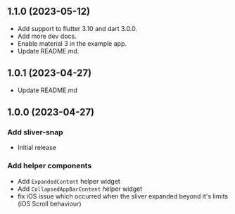 ## 1.1.0 (2023-05-12)
- Add support to flutter 3.10 and dart 3.0.0.
- Add more dev docs.
- Enable material 3 in the example app.
- Update README.md.

## 1.0.1 (2023-04-27)
-  Update README.md

## 1.0.0 (2023-04-27)

### Add sliver-snap
- Initial release

### Add helper components

 - Add `ExpandedContent` helper widget
 - Add `CollapsedAppBarContent` helper widget
 - fix iOS issue which occurred when the sliver expanded beyond it's limits (iOS Scroll behaviour)
